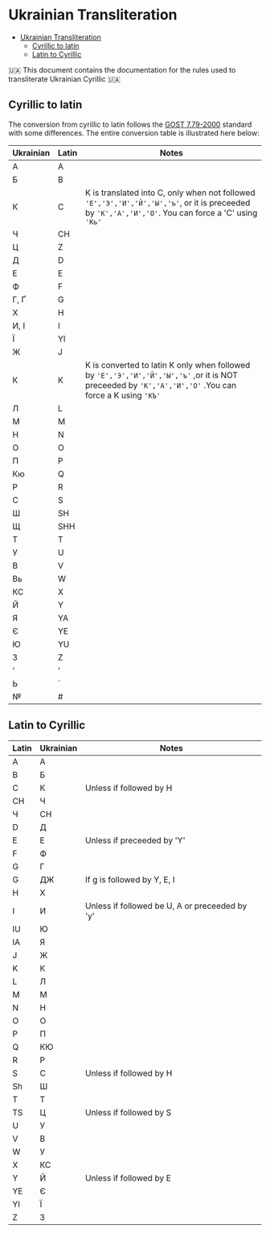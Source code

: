 # Ukrainian Transliteration

- [Ukrainian Transliteration](#ukrainian-transliteration)
  - [Cyrillic to latin](#cyrillic-to-latin)
  - [Latin to Cyrillic](#latin-to-cyrillic)

🇺🇦 This document contains the documentation for the rules used to transliterate Ukrainian Cyrillic 🇺🇦

## Cyrillic to latin

The conversion from cyrillic to latin follows the [GOST 7.79-2000](https://en.wikipedia.org/wiki/GOST_7.79-2000) standard with some differences. The entire conversion table is illustrated here below:

| Ukrainian | Latin | Notes                                                                                                                                                  |
|-----------|-------|--------------------------------------------------------------------------------------------------------------------------------------------------------|
| А         | A     |                                                                                                                                                        |
| Б         | B     |                                                                                                                                                        |
| К         | C     | K is translated into C, only when not followed ```'Е','Э','И','Й','Ы','ъ'```, or it is preceeded by ```'К','А','И','О'```. You can force a 'C' using ```'Кь'```  |
| Ч         | CH    |                                                                                                                                                        |
| Ц         | Z     |                                                                                                                                                        |
| Д         | D     |                                                                                                                                                        |
| Е         | E     |                                                                                                                                                        |
| Ф         | F     |                                                                                                                                                        |
| Г, Ґ      | G     |                                                                                                                                                        |
| Х         | H     |                                                                                                                                                        |
| И, І      | I     |                                                                                                                                                        |
| Ї         | YI    |                                                                                                                                                        |
| Ж         | J     |                                                                                                                                                        |
| К         | K     | K is converted to latin K only when followed by ```'Е','Э','И','Й','Ы','ъ'``` ,or it is NOT preceeded by ```'К','А','И','О'``` .You can force a K using ```'КЪ'``` |
| Л         | L     |                                                                                                                                                        |
| М         | M     |                                                                                                                                                        |
| Н         | N     |                                                                                                                                                        |
| О         | O     |                                                                                                                                                        |
| П         | P     |                                                                                                                                                        |
| Кю        | Q     |                                                                                                                                                        |
| Р         | R     |                                                                                                                                                        |
| С         | S     |                                                                                                                                                        |
| Ш         | SH    |                                                                                                                                                        |
| Щ         | SHH   |                                                                                                                                                        |
| Т         | T     |                                                                                                                                                        |
| У         | U     |                                                                                                                                                        |
| В         | V     |                                                                                                                                                        |
| Вь        | W     |                                                                                                                                                        |
| КС        | X     |                                                                                                                                                        |
| Й         | Y     |                                                                                                                                                        |
| Я         | YA    |                                                                                                                                                        |
| Є         | YE    |                                                                                                                                                        |
| Ю         | YU    |                                                                                                                                                        |
| З         | Z     |                                                                                                                                                        |
| ʼ         | '     |                                                                                                                                                        |
| Ь         | `     |                                                                                                                                                        |
| №         | #     |                                                                                                                                                        |

## Latin to Cyrillic

| Latin | Ukrainian | Notes                                             |
|-------|-----------|---------------------------------------------------|
| А     | A         |                                                   |
| B     | Б         |                                                   |
| C     | К         | Unless if followed by H                           |
| CH    | Ч         |                                                   |
| Ч     | CH        |                                                   |
| D     | Д         |                                                   |
| E     | Е         | Unless if preceeded by 'Y'                        |
| F     | Ф         |                                                   |
| G     | Г         |                                                   |
| G     | ДЖ        | If g is followed by Y, E, I                       |
| H     | Х         |                                                   |
| I     | И         | Unless if followed be U, A or preceeded by 'y'    |
| IU    | Ю         |                                                   |
| IA    | Я         |                                                   |
| J     | Ж         |                                                   |
| K     | К         |                                                   |
| L     | Л         |                                                   |
| M     | М         |                                                   |
| N     | Н         |                                                   |
| O     | О         |                                                   |
| P     | П         |                                                   |
| Q     | КЮ        |                                                   |
| R     | Р         |                                                   |
| S     | С         | Unless if followed by H                           |
| Sh    | Ш         |                                                   |
| T     | Т         |                                                   |
| TS    | Ц         | Unless if followed by S                           |
| U     | У         |                                                   |
| V     | В         |                                                   |
| W     | У         |                                                   |
| X     | КС        |                                                   |
| Y     | Й         | Unless if followed by E                           |
| YE    | Є         |                                                   |
| YI    | Ї         |                                                   |
| Z     | З         |                                                   |
